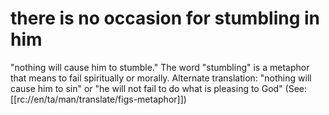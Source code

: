 # there is no occasion for stumbling in him

"nothing will cause him to stumble." The word "stumbling" is a metaphor that means to fail spiritually or morally. Alternate translation: "nothing will cause him to sin" or "he will not fail to do what is pleasing to God" (See: [[rc://en/ta/man/translate/figs-metaphor]])

